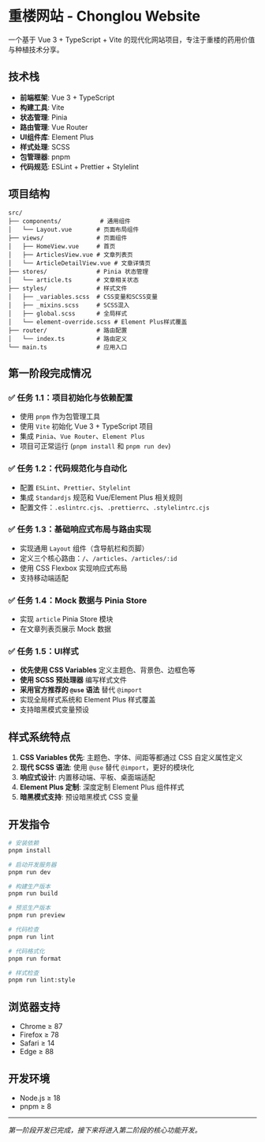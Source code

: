 # 重楼网站 - Chonglou Website

一个基于 Vue 3 + TypeScript + Vite 的现代化网站项目，专注于重楼的药用价值与种植技术分享。

## 技术栈

- **前端框架**: Vue 3 + TypeScript
- **构建工具**: Vite
- **状态管理**: Pinia
- **路由管理**: Vue Router
- **UI组件库**: Element Plus
- **样式处理**: SCSS
- **包管理器**: pnpm
- **代码规范**: ESLint + Prettier + Stylelint

## 项目结构

```
src/
├── components/           # 通用组件
│   └── Layout.vue       # 页面布局组件
├── views/               # 页面组件
│   ├── HomeView.vue     # 首页
│   ├── ArticlesView.vue # 文章列表页
│   └── ArticleDetailView.vue # 文章详情页
├── stores/              # Pinia 状态管理
│   └── article.ts       # 文章相关状态
├── styles/              # 样式文件
│   ├── _variables.scss  # CSS变量和SCSS变量
│   ├── _mixins.scss     # SCSS混入
│   ├── global.scss      # 全局样式
│   └── element-override.scss # Element Plus样式覆盖
├── router/              # 路由配置
│   └── index.ts         # 路由定义
└── main.ts              # 应用入口
```

## 第一阶段完成情况

### ✅ 任务 1.1：项目初始化与依赖配置

- 使用 `pnpm` 作为包管理工具
- 使用 `Vite` 初始化 Vue 3 + TypeScript 项目
- 集成 `Pinia`、`Vue Router`、`Element Plus`
- 项目可正常运行 (`pnpm install` 和 `pnpm run dev`)

### ✅ 任务 1.2：代码规范化与自动化

- 配置 `ESLint`、`Prettier`、`Stylelint`
- 集成 `Standardjs` 规范和 Vue/Element Plus 相关规则
- 配置文件：`.eslintrc.cjs`、`.prettierrc`、`.stylelintrc.cjs`

### ✅ 任务 1.3：基础响应式布局与路由实现

- 实现通用 `Layout` 组件（含导航栏和页脚）
- 定义三个核心路由：`/`、`/articles`、`/articles/:id`
- 使用 CSS Flexbox 实现响应式布局
- 支持移动端适配

### ✅ 任务 1.4：Mock 数据与 Pinia Store

- 实现 `article` Pinia Store 模块
- 在文章列表页展示 Mock 数据

### ✅ 任务 1.5：UI样式

- **优先使用 CSS Variables** 定义主题色、背景色、边框色等
- **使用 SCSS 预处理器** 编写样式文件
- **采用官方推荐的 `@use` 语法** 替代 `@import`
- 实现全局样式系统和 Element Plus 样式覆盖
- 支持暗黑模式变量预设

## 样式系统特点

1. **CSS Variables 优先**: 主题色、字体、间距等都通过 CSS 自定义属性定义
2. **现代 SCSS 语法**: 使用 `@use` 替代 `@import`，更好的模块化
3. **响应式设计**: 内置移动端、平板、桌面端适配
4. **Element Plus 定制**: 深度定制 Element Plus 组件样式
5. **暗黑模式支持**: 预设暗黑模式 CSS 变量

## 开发指令

```bash
# 安装依赖
pnpm install

# 启动开发服务器
pnpm run dev

# 构建生产版本
pnpm run build

# 预览生产版本
pnpm run preview

# 代码检查
pnpm run lint

# 代码格式化
pnpm run format

# 样式检查
pnpm run lint:style
```

## 浏览器支持

- Chrome ≥ 87
- Firefox ≥ 78
- Safari ≥ 14
- Edge ≥ 88

## 开发环境

- Node.js ≥ 18
- pnpm ≥ 8

---

_第一阶段开发已完成，接下来将进入第二阶段的核心功能开发。_
